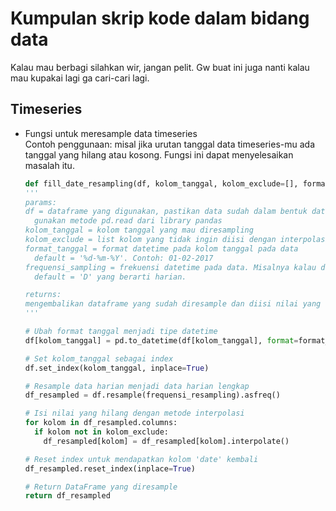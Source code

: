 # Kumpulan skrip kode dalam bidang data
Kalau mau berbagi silahkan wir, jangan pelit. Gw buat ini juga nanti kalau mau kupakai lagi ga cari-cari lagi.
## Timeseries
- Fungsi untuk meresample data timeseries  
  Contoh penggunaan: misal jika urutan tanggal data timeseries-mu ada tanggal yang hilang atau kosong. Fungsi ini dapat menyelesaikan masalah itu. 
  ```python
  def fill_date_resampling(df, kolom_tanggal, kolom_exclude=[], format_tanggal='%d-%m-%Y', frequensi_resampling='D'):
  '''
  params:
  df = dataframe yang digunakan, pastikan data sudah dalam bentuk dataframe. 
    gunakan metode pd.read dari library pandas
  kolom_tanggal = kolom tanggal yang mau diresampling
  kolom_exclude = list kolom yang tidak ingin diisi dengan interpolasi
  format_tanggal = format datetime pada kolom tanggal pada data
    default = '%d-%m-%Y'. Contoh: 01-02-2017
  frequensi_sampling = frekuensi datetime pada data. Misalnya kalau data harian, bulanan, atau tahunan.
    default = 'D' yang berarti harian.

  returns:
  mengembalikan dataframe yang sudah diresample dan diisi nilai yang hilang menggunakan interpolasi
  '''

  # Ubah format tanggal menjadi tipe datetime
  df[kolom_tanggal] = pd.to_datetime(df[kolom_tanggal], format=format_tanggal)

  # Set kolom_tanggal sebagai index
  df.set_index(kolom_tanggal, inplace=True)

  # Resample data harian menjadi data harian lengkap
  df_resampled = df.resample(frequensi_resampling).asfreq()

  # Isi nilai yang hilang dengan metode interpolasi
  for kolom in df_resampled.columns:
    if kolom not in kolom_exclude:
      df_resampled[kolom] = df_resampled[kolom].interpolate()

  # Reset index untuk mendapatkan kolom 'date' kembali
  df_resampled.reset_index(inplace=True)

  # Return DataFrame yang diresample
  return df_resampled

  ```
